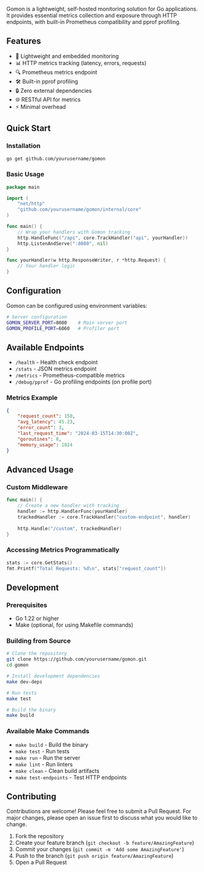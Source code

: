 Gomon is a lightweight, self-hosted monitoring solution for Go applications. It provides essential metrics collection and exposure through HTTP endpoints, with built-in Prometheus compatibility and pprof profiling.

## Features

- 🚀 Lightweight and embedded monitoring
- 📊 HTTP metrics tracking (latency, errors, requests)
- 🔍 Prometheus metrics endpoint
- 🛠 Built-in pprof profiling
- 🔒 Zero external dependencies
- 🌐 RESTful API for metrics
- ⚡ Minimal overhead


## Quick Start

### Installation

```bash
go get github.com/yourusername/gomon
```

### Basic Usage

```go
package main

import (
    "net/http"
    "github.com/yourusername/gomon/internal/core"
)

func main() {
    // Wrap your handlers with Gomon tracking
    http.HandleFunc("/api", core.TrackHandler("api", yourHandler))
    http.ListenAndServe(":8080", nil)
}

func yourHandler(w http.ResponseWriter, r *http.Request) {
    // Your handler logic
}
```

## Configuration

Gomon can be configured using environment variables:

```bash
# Server configuration
GOMON_SERVER_PORT=8080    # Main server port
GOMON_PROFILE_PORT=6060   # Profiler port
```

## Available Endpoints

- `/health` - Health check endpoint
- `/stats` - JSON metrics endpoint
- `/metrics` - Prometheus-compatible metrics
- `/debug/pprof` - Go profiling endpoints (on profile port)

### Metrics Example

```json
{
    "request_count": 150,
    "avg_latency": 45.23,
    "error_count": 3,
    "last_request_time": "2024-03-15T14:30:00Z",
    "goroutines": 8,
    "memory_usage": 1024
}
```
## Advanced Usage

### Custom Middleware

```go
func main() {
    // Create a new handler with tracking
    handler := http.HandlerFunc(yourHandler)
    trackedHandler := core.TrackHandler("custom-endpoint", handler)
    
    http.Handle("/custom", trackedHandler)
}
```

### Accessing Metrics Programmatically

```go
stats := core.GetStats()
fmt.Printf("Total Requests: %d\n", stats["request_count"])
```

## Development

### Prerequisites

- Go 1.22 or higher
- Make (optional, for using Makefile commands)

### Building from Source

```bash
# Clone the repository
git clone https://github.com/yourusername/gomon.git
cd gomon

# Install development dependencies
make dev-deps

# Run tests
make test

# Build the binary
make build
```

### Available Make Commands

- `make build` - Build the binary
- `make test` - Run tests
- `make run` - Run the server
- `make lint` - Run linters
- `make clean` - Clean build artifacts
- `make test-endpoints` - Test HTTP endpoints

## Contributing

Contributions are welcome! Please feel free to submit a Pull Request. For major changes, please open an issue first to discuss what you would like to change.

1. Fork the repository
2. Create your feature branch (`git checkout -b feature/AmazingFeature`)
3. Commit your changes (`git commit -m 'Add some AmazingFeature'`)
4. Push to the branch (`git push origin feature/AmazingFeature`)
5. Open a Pull Request